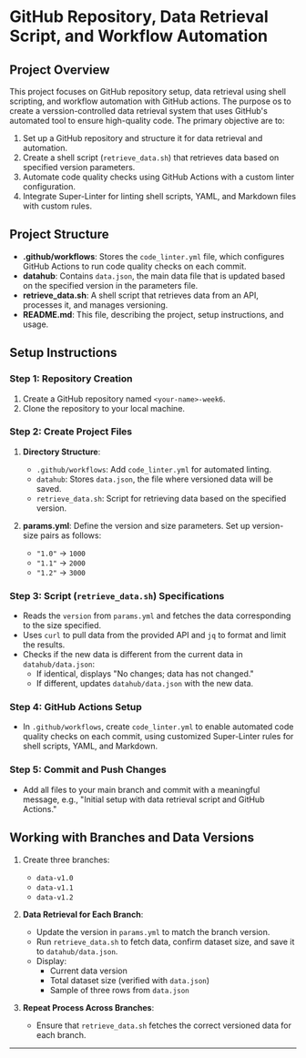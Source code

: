 # GitHub Repository, Data Retrieval Script, and Workflow Automation

## Project Overview 
This project focuses on GitHub repository setup, data retrieval using shell scripting, and workflow automation with GitHub actions. The purpose os to create a verssion-controlled data retrieval system that uses GitHub's automated tool to ensure high-quality code. The primary objective are to:

1. Set up a GitHub repository and structure it for data retrieval and automation.
2. Create a shell script (`retrieve_data.sh`) that retrieves data based on specified version parameters.
3. Automate code quality checks using GitHub Actions with a custom linter configuration.
4. Integrate Super-Linter for linting shell scripts, YAML, and Markdown files with custom rules.

## Project Structure 
- **.github/workflows**: Stores the `code_linter.yml` file, which configures GitHub Actions to run code quality checks on each commit.
- **datahub**: Contains `data.json`, the main data file that is updated based on the specified version in the parameters file.
- **retrieve_data.sh**: A shell script that retrieves data from an API, processes it, and manages versioning.
- **README.md**: This file, describing the project, setup instructions, and usage.
## Setup Instructions

### Step 1: Repository Creation
1. Create a GitHub repository named `<your-name>-week6`.
2. Clone the repository to your local machine.

### Step 2: Create Project Files
1. **Directory Structure**:
   - `.github/workflows`: Add `code_linter.yml` for automated linting.
   - `datahub`: Stores `data.json`, the file where versioned data will be saved.
   - `retrieve_data.sh`: Script for retrieving data based on the specified version.

2. **params.yml**: Define the version and size parameters. Set up version-size pairs as follows:
   - `"1.0"` -> `1000`
   - `"1.1"` -> `2000`
   - `"1.2"` -> `3000`

### Step 3: Script (`retrieve_data.sh`) Specifications
   - Reads the `version` from `params.yml` and fetches the data corresponding to the size specified.
   - Uses `curl` to pull data from the provided API and `jq` to format and limit the results.
   - Checks if the new data is different from the current data in `datahub/data.json`:
     - If identical, displays "No changes; data has not changed."
     - If different, updates `datahub/data.json` with the new data.

### Step 4: GitHub Actions Setup
   - In `.github/workflows`, create `code_linter.yml` to enable automated code quality checks on each commit, using customized Super-Linter rules for shell scripts, YAML, and Markdown.

### Step 5: Commit and Push Changes
   - Add all files to your main branch and commit with a meaningful message, e.g., "Initial setup with data retrieval script and GitHub Actions."

## Working with Branches and Data Versions

1. Create three branches:
   - `data-v1.0`
   - `data-v1.1`
   - `data-v1.2`

2. **Data Retrieval for Each Branch**:
   - Update the version in `params.yml` to match the branch version.
   - Run `retrieve_data.sh` to fetch data, confirm dataset size, and save it to `datahub/data.json`.
   - Display:
     - Current data version
     - Total dataset size (verified with `data.json`)
     - Sample of three rows from `data.json`

3. **Repeat Process Across Branches**:
   - Ensure that `retrieve_data.sh` fetches the correct versioned data for each branch.

---
